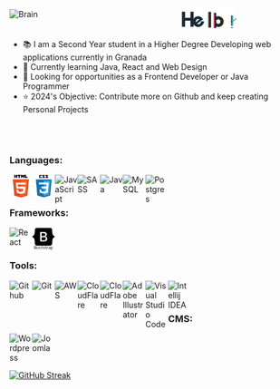 <img align="left" alt="Brain" width="300" src="http://gifimage.net/wp-content/uploads/2017/10/cerebro-gif-tumblr-3.gif">


  <img src="./output-onlinegiftools.gif" width="20%">

- 📚 I am a Second Year student in a Higher Degree Developing web applications currently in Granada
- 🧠 Currently learning Java, React and Web Design
- 🧪 Looking for opportunities as a Frontend Developer or Java Programmer
- ⭐ 2024's Objective: Contribute more on Github and keep creating Personal Projects

<br />
<br/>

### Languages:

<img align="left" alt="HTML5" width="40px" src="https://raw.githubusercontent.com/github/explore/80688e429a7d4ef2fca1e82350fe8e3517d3494d/topics/html/html.png" />
<img align="left" alt="CSS3" width="40px" src="https://raw.githubusercontent.com/github/explore/80688e429a7d4ef2fca1e82350fe8e3517d3494d/topics/css/css.png" />
<img align="left" alt="JavaScript" width="40px" src="https://img.icons8.com/color/512/javascript.png" />
<img align="left" alt="SASS" width="40px" src="https://img.icons8.com/color/512/sass.png" />
<img align="left" alt="Java" width="40px" src="https://camo.githubusercontent.com/20ffa1c9a31e2c991c8b52b0cb7be938de51db4b7a9299658fef28efb0cc845a/68747470733a2f2f63646e2e6a7364656c6976722e6e65742f67682f64657669636f6e732f64657669636f6e2f69636f6e732f6a6176612f6a6176612d6f726967696e616c2e737667" />
<img align="left" alt="MySQL" width="40px" src="https://img.icons8.com/color/512/mysql-logo.png" />
<img align="left" alt="Postgres" width="40px" src="https://img.icons8.com/color/512/postgreesql.png" />

<br></br>
### Frameworks:
<img align="left" alt="React" width="40px" src="https://img.icons8.com/color/512/react-native.png" />
<img align="left" alt="Bootstrap" width="40px" src="https://raw.githubusercontent.com/devicons/devicon/master/icons/bootstrap/bootstrap-plain-wordmark.svg" />



<br></br>
### Tools:
<img align="left" alt="Github" width="40px" src="https://img.icons8.com/ios-glyphs/512/github.png" />
<img align="left" alt="Git" width="40px" src="https://img.icons8.com/color/512/git.png" />
<img align="left" alt="AWS" width="40px" src="https://img.icons8.com/color/512/amazon-web-services.png" />
<img align="left" alt="CloudFlare" width="40px" src="https://img.icons8.com/color/512/cloudflare.png" />
<img align="left" alt="CloudFlare" width="40px" src="https://www.storagealchemist.com/wp-content/uploads/2021/08/Syno-ApacheHTTP-logo-DSM6.png" />
<img align="left" alt="Adobe Illustrator" width="40px" src="https://img.icons8.com/color/512/adobe-illustrator--v1.png" />
<img align="left" alt="Visual Studio Code" width="40px" src="https://img.icons8.com/color/512/visual-studio-code-2019.png" />
<img align="left" alt="Intellij IDEA" width="40px" src="https://img.icons8.com/color/512/intellij-idea.png" />

<br></br>
### CMS:
<img align="left" alt="Wordpress" width="40px" src="https://img.icons8.com/color/512/wordpress.png" />
<img align="left" alt="Joomla" width="40px" src="https://img.icons8.com/color/512/joomla.png" />

<br>
<br><br>

[![GitHub Streak](https://streak-stats.demolab.com?user=jmcamposdev&theme=dark&hide_border=true&date_format=j%20M%5B%20Y%5D&card_width=1000&background=EBEBEB00&ring=421F81&fire=421F81&currStreakLabel=421F81)](https://git.io/streak-stats)




